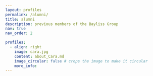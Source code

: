 ```yaml
---
layout: profiles
permalink: /alumni/
title: alumni
description: previous members of the Bayliss Group
nav: true
nav_order: 2

profiles:
  - align: right
    image: cara.jpg
    content: about_Cara.md
    image_circular: false # crops the image to make it circular
    more_info: 
---
```

